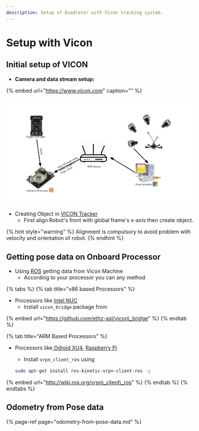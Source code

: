 ```yaml
---
description: Setup of Quadrotor with Vicon tracking system.
---
```


# Setup with Vicon

## Initial setup of VICON

* **Camera and data stream setup:**

{% embed url="https://www.vicon.com" caption="" %}

![Setup For Vicon and Robot](../.gitbook/assets/vicon_setup.png)

* Creating Object in [VICON Tracker](https://www.vicon.com/products/software/tracker)
  * First align Robot's front with global frame's x-axis then create object.

{% hint style="warning" %}
Alignment is compulsory to avoid problem with velocity and orientation of robot.
{% endhint %}

## Getting pose data on Onboard Processor

* Using [ROS](http://wiki.ros.org/kinetic/Installation/Ubuntu) getting data from Vicon Machine
  * According to your processor you can any method

{% tabs %}
{% tab title="x86 based Processors" %}
* Processors like [Intel NUC ](https://www.intel.in/content/www/in/en/products/boards-kits/nuc.html)
  * Install `vicon_bridge` package from

{% embed url="https://github.com/ethz-asl/vicon\_bridge" %}
{% endtab %}

{% tab title="ARM Based Processors" %}
* Processors like[ Odroid XU4](https://wiki.odroid.com/odroid-xu4/odroid-xu4), [Raspberry Pi](https://www.raspberrypi.org/)

  * Install `vrpn_client_ros` using

  ```bash
  sudo apt-get install ros-kinetic-vrpn-client-ros -y
  ```

{% embed url="http://wiki.ros.org/vrpn\_client\_ros" %}
{% endtab %}
{% endtabs %}

## Odometry from Pose data

{% page-ref page="odometry-from-pose-data.md" %}



